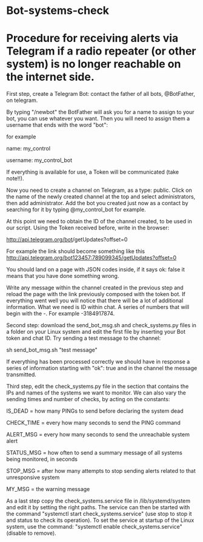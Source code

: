 # Bot-systems-check
Procedure for receiving alerts via Telegram if a radio repeater (or other system) is no longer reachable on the internet side.
==============================================================================================================================

First step, create a Telegram Bot:
contact the father of all bots, @BotFather, on telegram.

By typing "/newbot" the BotFather will ask you for a name to assign to your bot, you can use whatever you want. Then you will need to assign them a username that ends with the word "bot":

for example

name: my_control

username: my_control_bot

If everything is available for use, a Token will be communicated (take note!!).

Now you need to create a channel on Telegram, as a type: public. Click on the name of the newly created channel at the top and select administrators, then add administrator.  Add the bot you created just now as a contact by searching for it by typing @my_control_bot for example.

At this point we need to obtain the ID of the channel created, to be used in our script.
Using the Token received before, write in the browser:

http://api.telegram.org/bot<BOT TOKEN>/getUpdates?offset=0

For example the link should become something like this http://api.telegram.org/bot123457:789099345/getUpdates?offset=0

You should land on a page with JSON codes inside, if it says ok: false it means that you have done something wrong.

Write any message within the channel created in the previous step and reload the page with the link previously composed with the token bot.
If everything went well you will notice that there will be a lot of additional information.
What we need is ID within chat. A series of numbers that will begin with the -. For example -3184917874.
  
Second step: download the send_bot_msg.sh and check_systems.py files in a folder on your Linux system and edit the first file by inserting your Bot token and chat ID. Try sending a test message to the channel:
  
sh send_bot_msg.sh "test message"
  
If everything has been processed correctly we should have in response a series of information starting with "ok": true and in the channel the message transmitted.
  
Third step, edit the check_systems.py file in the section that contains the IPs and names of the systems we want to monitor. We can also vary the sending times and number of checks, by acting on the constants:

IS_DEAD = how many PINGs to send before declaring the system dead
  
CHECK_TIME = every how many seconds to send the PING command
  
ALERT_MSG = every how many seconds to send the unreachable system alert
  
STATUS_MSG = how often to send a summary message of all systems being monitored, in seconds
  
STOP_MSG = after how many attempts to stop sending alerts related to that unresponsive system
  
MY_MSG = the warning message
 
As a last step copy the check_systems.service file in /lib/systemd/system and edit it by setting the right paths. The service can then be started with the command "systemctl start check_systems.service" (use stop to stop it and status to check its operation). To set the service at startup of the Linux system, use the command: "systemctl enable check_systems.service" (disable to remove).
